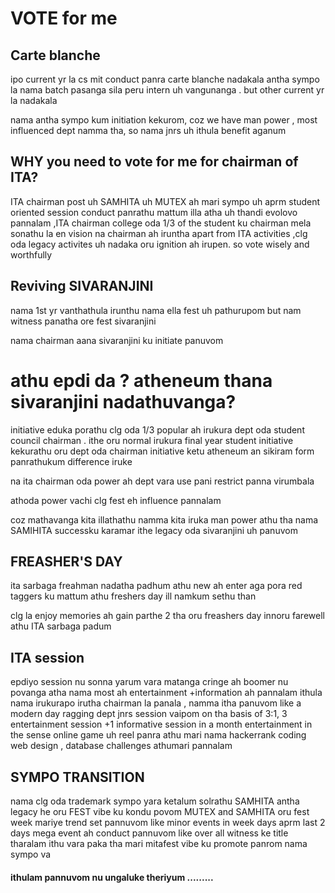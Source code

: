 # VOTE for me

## Carte blanche

ipo current yr la cs mit conduct panra carte blanche nadakala antha sympo la nama batch pasanga sila peru intern uh vangunanga . but other current yr la nadakala 

nama antha sympo kum initiation kekurom, coz we have man power , most influenced dept namma tha, so nama jnrs uh ithula benefit aganum



## WHY you need to vote for me for chairman of ITA?
ITA chairman post uh SAMHITA uh MUTEX ah mari sympo uh aprm student oriented session conduct panrathu mattum illa atha uh thandi evolovo pannalam ,ITA chairman college oda 1/3 of the student ku chairman 
mela sonathu la en vision na chairman ah iruntha apart from ITA activities ,clg oda legacy activites uh nadaka oru ignition ah irupen. so vote wisely and worthfully


## Reviving SIVARANJINI

nama 1st yr vanthathula irunthu nama ella fest uh pathurupom but nam witness panatha ore fest sivaranjini 

nama chairman aana sivaranjini ku initiate panuvom


# athu epdi da ? atheneum thana sivaranjini nadathuvanga?

initiative eduka porathu clg oda 1/3 popular ah irukura dept oda student council chairman . ithe oru normal irukura final year student initiative kekurathu oru dept oda chairman initiative ketu atheneum an sikiram form panrathukum difference iruke

na ita chairman oda power ah dept vara use pani restrict panna virumbala 

athoda power vachi clg fest eh influence pannalam

coz mathavanga kita illathathu namma kita iruka man power athu tha nama SAMIHITA successku karamar ithe legacy oda sivaranjini uh panuvom



## FREASHER'S DAY

ita sarbaga freahman nadatha padhum athu new ah enter aga pora red taggers ku mattum athu freshers day ill namkum sethu than

clg la enjoy memories ah gain parthe 2 tha oru freashers day innoru farewell athu ITA sarbaga padum


## ITA session

epdiyo session nu sonna yarum  vara matanga cringe ah boomer nu povanga 
atha nama most ah entertainment +information ah pannalam 
ithula nama irukurapo irutha chairman la panala , namma itha panuvom 
like a modern day ragging 
dept jnrs session vaipom on tha basis of 3:1, 3 entertainment session +1 informative session in a month entertainment in the sense
online game uh reel panra athu mari
nama hackerrank coding web design , database challenges athumari pannalam

## SYMPO TRANSITION

nama clg oda trademark sympo yara ketalum solrathu SAMHITA antha legacy he oru FEST vibe ku kondu povom
MUTEX and SAMHITA oru fest week mariye trend set pannuvom like minor events in week days aprm last 2 days mega event ah conduct pannuvom like over all witness ke title tharalam 
ithu vara paka tha mari mitafest vibe ku promote panrom nama sympo va


#### ithulam pannuvom nu ungaluke theriyum ......... 
